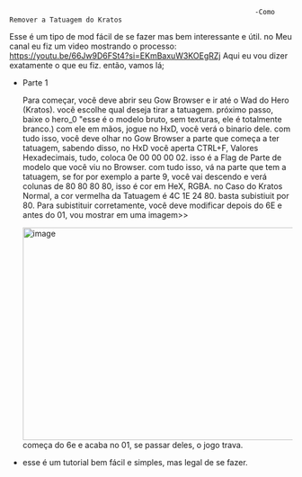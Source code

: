                                                                  -Como Remover a Tatuagem do Kratos
                                                                 
Esse é um tipo de mod fácil de se fazer mas bem interessante e útil. no Meu canal eu fiz um video mostrando o processo: https://youtu.be/66Jw9D6FSt4?si=EKmBaxuW3KOEgRZj
Aqui eu vou dizer exatamente o que eu fiz. então, vamos lá;

- Parte 1

     Para começar, você deve abrir seu Gow Browser e ir até o Wad do Hero (Kratos). você escolhe qual deseja tirar a tatuagem.
     próximo passo, baixe o hero_0 "esse é o modelo bruto, sem texturas, ele é totalmente branco.) com ele em mãos, jogue no HxD, você verá o binario dele.
      com tudo isso, você deve olhar no Gow Browser a parte que começa a ter tatuagem, sabendo disso, no HxD você aperta CTRL+F, Valores Hexadecimais, tudo, coloca 0e 00 00 00 02. isso é a Flag de Parte de modelo que você viu no Browser.
       com tudo isso, vá na parte que tem a tatuagem, se for por exemplo a parte 9, você vai descendo e verá colunas de 80 80 80 80, isso é cor em HeX, RGBA. no Caso do Kratos Normal, a cor vermelha da Tatuagem é 4C 1E 24 80. basta subistiuit por 80.
        Para subistituir corretamente, você deve modificar depois do 6E e antes do 01, vou mostrar em uma imagem>>

   <img width="636" height="378" alt="image" src="https://github.com/user-attachments/assets/3da5df92-69ea-445b-b41c-46e2b75726e8" />
         começa do 6e e acaba no 01, se passar deles, o jogo trava.

- esse é um tutorial bem fácil e simples, mas legal de se fazer.
